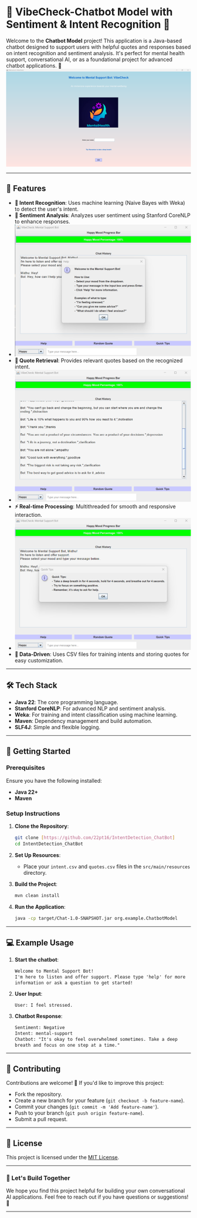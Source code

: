 
# 🤖 VibeCheck-Chatbot Model with Sentiment & Intent Recognition 🌟

Welcome to the **Chatbot Model** project! This application is a Java-based chatbot designed to support users with helpful quotes and responses based on intent recognition and sentiment analysis. It's perfect for mental health support, conversational AI, or as a foundational project for advanced chatbot applications. 🚀
![Alt text](Output/chatbot_output.png)

---

## 📌 Features

- **💬 Intent Recognition**: Uses machine learning (Naive Bayes with Weka) to detect the user's intent.
- **🧠 Sentiment Analysis**: Analyzes user sentiment using Stanford CoreNLP to enhance responses.
- ![Alt text](Output/chatbot_2.png)
- **📜 Quote Retrieval**: Provides relevant quotes based on the recognized intent.
- ![Alt text](Output/chatbot_4.png)
- **⚡ Real-time Processing**: Multithreaded for smooth and responsive interaction.
- ![Alt text](Output/chatbot_3.png)
- **📂 Data-Driven**: Uses CSV files for training intents and storing quotes for easy customization.



---

## 🛠️ Tech Stack

- **Java 22**: The core programming language.
- **Stanford CoreNLP**: For advanced NLP and sentiment analysis.
- **Weka**: For training and intent classification using machine learning.
- **Maven**: Dependency management and build automation.
- **SLF4J**: Simple and flexible logging.

---

## 🚀 Getting Started

### Prerequisites

Ensure you have the following installed:
- **Java 22+**  
- **Maven**  

### Setup Instructions


1. **Clone the Repository**:
   ```bash
   git clone [https://github.com/22pt16/IntentDetection_ChatBot]
   cd IntentDetection_ChatBot
   ```

2. **Set Up Resources**:
   - Place your `intent.csv` and `quotes.csv` files in the `src/main/resources` directory.

3. **Build the Project**:
   ```bash
   mvn clean install
   ```

4. **Run the Application**:
   ```bash
   java -cp target/Chat-1.0-SNAPSHOT.jar org.example.ChatbotModel
   ```

---

## 💻 Example Usage

1. **Start the chatbot**:
   ```
   Welcome to Mental Support Bot! 
   I'm here to listen and offer support. Please type 'help' for more information or ask a question to get started!
   ```

2. **User Input**:
   ```
   User: I feel stressed.
   ```

3. **Chatbot Response**:
   ```
   Sentiment: Negative
   Intent: mental-support
   Chatbot: "It's okay to feel overwhelmed sometimes. Take a deep breath and focus on one step at a time."
   ```

---

## 🤝 Contributing

Contributions are welcome! 🎉 If you'd like to improve this project:
- Fork the repository.
- Create a new branch for your feature (`git checkout -b feature-name`).
- Commit your changes (`git commit -m 'Add feature-name'`).
- Push to your branch (`git push origin feature-name`).
- Submit a pull request.

---

## 📜 License

This project is licensed under the [MIT License](LICENSE).

---

### 🌟 Let's Build Together

We hope you find this project helpful for building your own conversational AI applications. Feel free to reach out if you have questions or suggestions! 🤗  

---

